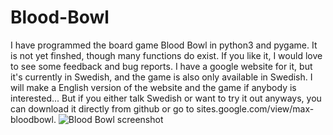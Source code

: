 # Blood-Bowl
I have programmed the board game Blood Bowl in python3 and pygame. It is not yet finshed, though many functions do exist. If you like it, I would love to see some feedback and
bug reports.
I have a google website for it, but it's currently in Swedish, and the game is also only available in Swedish. I will make a English version of the website and the game if
anybody is interested...
But if you either talk Swedish or want to try it out anyways, you can download it directly from github or go to sites.google.com/view/max-bloodbowl.
![Blood Bowl screenshot](https://github.com/Qweq07/Blood-Bowl/blob/main/Blood%20Bowl%20screen%20shot.png)
